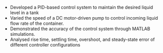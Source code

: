 - Developed a PID-based control system to maintain the desired liquid level in a tank
- Varied the speed of a DC motor-driven pump to control incoming liquid flow rate of the container.
- Demonstrated the accuracy of the control system through MATLAB simulations.
- Analysed rise time, settling time, overshoot, and steady-state error of different controller configurations
